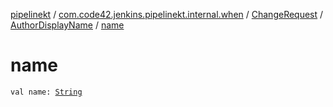 [pipelinekt](../../../index.md) / [com.code42.jenkins.pipelinekt.internal.when](../../index.md) / [ChangeRequest](../index.md) / [AuthorDisplayName](index.md) / [name](./name.md)

# name

`val name: `[`String`](https://kotlinlang.org/api/latest/jvm/stdlib/kotlin/-string/index.html)